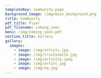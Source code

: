 ```yaml
---
templateKey: community-page
background_image: /img/main_background.png
title: Community
pdf_title: Flyer
pdf_filename: coming_soon
menu: /img/coming-soon.pdf
section_title: Gallery
gallery:
  images:
    - image: /img/artists.jpg
    - image: /img/truxtonmile.jpg
    - image: /img/artists2.jpeg
    - image: /img/artist.jpg
    - image: /img/vq.jpg
---
```


